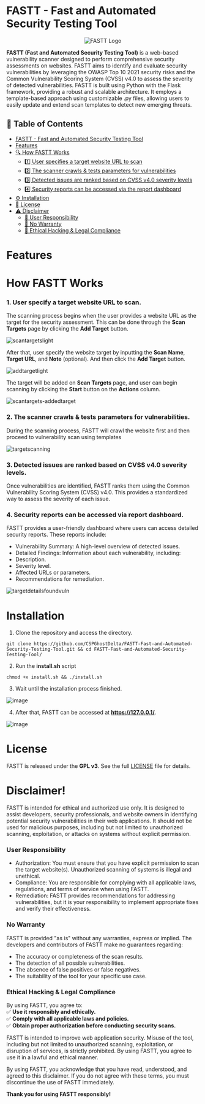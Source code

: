 # FASTT - Fast and Automated Security Testing Tool
<p align="center">
  <img src="https://github.com/user-attachments/assets/0d693c60-b9b8-4b20-8f0c-e2d06f5375e7" alt="FASTT Logo">
</p>

**FASTT (Fast and Automated Security Testing Tool)** is a web-based vulnerability scanner designed to perform comprehensive security assessments on websites. FASTT aims to identify and evaluate security vulnerabilities by leveraging the OWASP Top 10 2021 security risks and the Common Vulnerability Scoring System (CVSS) v4.0 to assess the severity of detected vulnerabilities. FASTT is built using Python with the Flask framework, providing a robust and scalable architecture. It employs a template-based approach using customizable .py files, allowing users to easily update and extend scan templates to detect new emerging threats.


## 📖 Table of Contents
- [FASTT - Fast and Automated Security Testing Tool](#-fastt---fast-and-automated-security-testing-tool)
- [Features](#features)
- [🔍 How FASTT Works](#how-fastt-works)
  - [1️⃣ User specifies a target website URL to scan](#1️⃣-user-specifies-a-target-website-url-to-scan)
  - [2️⃣ The scanner crawls & tests parameters for vulnerabilities](#2️⃣-the-scanner-crawls--tests-parameters-for-vulnerabilities)
  - [3️⃣ Detected issues are ranked based on CVSS v4.0 severity levels](#3️⃣-detected-issues-are-ranked-based-on-cvss-v40-severity-levels)
  - [4️⃣ Security reports can be accessed via the report dashboard](#4️⃣-security-reports-can-be-accessed-via-the-report-dashboard)
- [⚙️ Installation](#️-installation)
- [📜 License](#-license)
- [⚠️ Disclaimer](#️-disclaimer)
  - [🔹 User Responsibility](#-user-responsibility)
  - [🔹 No Warranty](#-no-warranty)
  - [🔹 Ethical Hacking & Legal Compliance](#-ethical-hacking--legal-compliance)


# Features


# How FASTT Works
### 1. User specify a target website URL to scan.
The scanning process begins when the user provides a website URL as the target for the security assessment. This can be done through the **Scan Targets** page by clicking the **Add Target** button.

![scantargetslight](https://github.com/user-attachments/assets/0868dacd-18c6-4a0e-a312-ee7ad6a1de7b)

After that, user specify the website target by inputting the **Scan Name**, **Target URL**, and **Note** (optional). And then click the **Add Target** button.

![addtargetlight](https://github.com/user-attachments/assets/5a0c9ba8-dac1-4f55-82a1-063d4bb07c7a)

The target will be added on **Scan Targets** page, and user can begin scanning by clicking the **Start** button on the **Actions** column.

![scantargets-addedtarget](https://github.com/user-attachments/assets/daf8c9e1-9334-4eca-8a2f-e846703219dc)

### 2. The scanner crawls & tests parameters for vulnerabilities.
During the scanning process, FASTT will crawl the website first and then proceed to vulnerability scan using templates

![targetscanning](https://github.com/user-attachments/assets/46b66a37-9a91-4d2f-b5b6-a44440b24114)

### 3. Detected issues are ranked based on CVSS v4.0 severity levels.
Once vulnerabilities are identified, FASTT ranks them using the Common Vulnerability Scoring System (CVSS) v4.0. This provides a standardized way to assess the severity of each issue.

### 4. Security reports can be accessed via report dashboard.
FASTT provides a user-friendly dashboard where users can access detailed security reports. These reports include:
- Vulnerability Summary: A high-level overview of detected issues.
- Detailed Findings: Information about each vulnerability, including:
- Description.
- Severity level.
- Affected URLs or parameters.
- Recommendations for remediation.

![targetdetailsfoundvuln](https://github.com/user-attachments/assets/7bfb2c11-72c7-46ec-8574-5639ceb5d266)

# Installation
1. Clone the repository and access the directory.
```
git clone https://github.com/CSPGhostDelta/FASTT-Fast-and-Automated-Security-Testing-Tool.git && cd FASTT-Fast-and-Automated-Security-Testing-Tool/
```
2. Run the **install.sh** script
```
chmod +x install.sh && ./install.sh
```
3. Wait until the installation process finished.

![image](https://github.com/user-attachments/assets/1d740419-9a9e-4821-bff9-aa7b3fdd8cc8)

4. After that, FASTT can be accessed at **https://127.0.0.1/**.

![image](https://github.com/user-attachments/assets/59a1b309-e336-404c-abae-4006d6b825d6)

# License
FASTT is released under the **GPL v3**. See the full [LICENSE](LICENSE) file for details.

# Disclaimer!
FASTT is intended for ethical and authorized use only. It is designed to assist developers, security professionals, and website owners in identifying potential security vulnerabilities in their web applications. It should not be used for malicious purposes, including but not limited to unauthorized scanning, exploitation, or attacks on systems without explicit permission. 

### User Responsibility
- Authorization: You must ensure that you have explicit permission to scan the target website(s). Unauthorized scanning of systems is illegal and unethical.
- Compliance: You are responsible for complying with all applicable laws, regulations, and terms of service when using FASTT.
- Remediation: FASTT provides recommendations for addressing vulnerabilities, but it is your responsibility to implement appropriate fixes and verify their effectiveness.

### **No Warranty**
FASTT is provided "as is" without any warranties, express or implied. The developers and contributors of FASTT make no guarantees regarding:
- The accuracy or completeness of the scan results.
- The detection of all possible vulnerabilities.
- The absence of false positives or false negatives.
- The suitability of the tool for your specific use case.

### **Ethical Hacking & Legal Compliance**
By using FASTT, you agree to:  
✅ **Use it responsibly and ethically.**  
✅ **Comply with all applicable laws and policies.**  
✅ **Obtain proper authorization before conducting security scans.**  

FASTT is intended to improve web application security. Misuse of the tool, including but not limited to unauthorized scanning, exploitation, or disruption of services, is strictly prohibited. By using FASTT, you agree to use it in a lawful and ethical manner.

By using FASTT, you acknowledge that you have read, understood, and agreed to this disclaimer. If you do not agree with these terms, you must discontinue the use of FASTT immediately.

**Thank you for using FASTT responsibly!**
